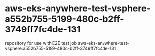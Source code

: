 # aws-eks-anywhere-test-vsphere-a552b755-5199-480c-b2ff-3749ff7fc4de-131
repository for use with E2E test job aws-eks-anywhere-test-vsphere:a552b755-5199-480c-b2ff-3749ff7fc4de-131
